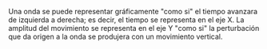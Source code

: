 Una onda se puede representar gráficamente "como si" el tiempo avanzara de izquierda a derecha; es decir, el tiempo se representa en el eje X.
La amplitud del movimiento se representa en el eje Y "como si" la perturbación que da origen a la onda se produjera con un movimiento vertical.
